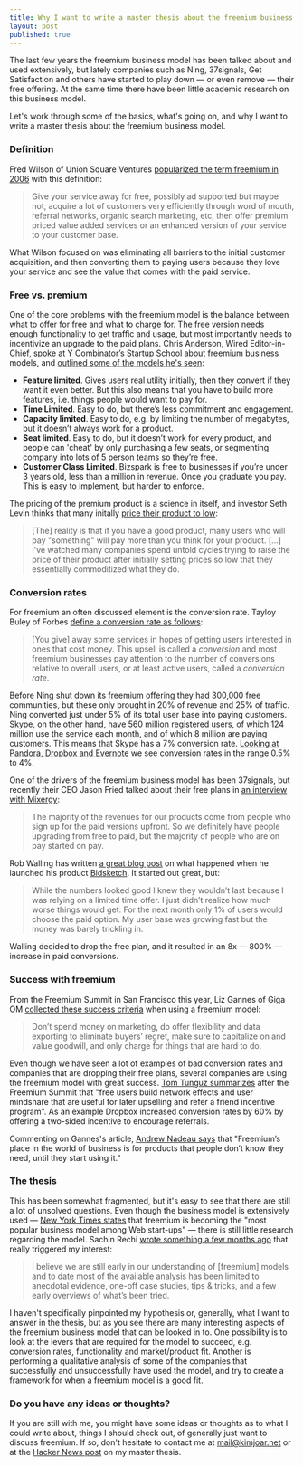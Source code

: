 ```yaml
---
title: Why I want to write a master thesis about the freemium business model
layout: post
published: true
---
```


The last few years the freemium business model has been talked about and used extensively, but lately companies such as Ning, 37signals, Get Satisfaction and others have started to play down — or even remove — their free offering. At the same time there have been little academic research on this business model.

Let's work through some of the basics, what's going on, and why I want to write a master thesis about the freemium business model.

### Definition

Fred Wilson of Union Square Ventures [popularized the term freemium in 2006](http://www.avc.com/a_vc/2006/03/the_freemium_bu.html) with this definition:

> Give your service away for free, possibly ad supported but maybe not, acquire a lot of customers very efficiently through word of mouth, referral networks, organic search marketing, etc, then offer premium priced value added services or an enhanced version of your service to your customer base.

What Wilson focused on was eliminating all barriers to the initial customer acquisition, and then converting them to paying users because they love your service and see the value that comes with the paid service.

### Free vs. premium

One of the core problems with the freemium model is the balance between what to offer for free and what to charge for. The free version needs enough functionality to get traffic and usage, but most importantly needs to incentivize an upgrade to the paid plans. Chris Anderson, Wired Editor-in-Chief, spoke at Y Combinator’s Startup School about freemium business models, and [outlined some of the models he's seen](http://techcrunch.com/2009/10/24/startup-school-wired-editor-chris-anderson-on-freemium-business-models/):

* **Feature limited**. Gives users real utility initially, then they convert if they want it even better. But this also means that you have to build more features, i.e. things people would want to pay for.
* **Time Limited**. Easy to do, but there’s less commitment and engagement.
* **Capacity limited**. Easy to do, e.g. by limiting the number of megabytes, but it doesn’t always work for a product.
* **Seat limited**. Easy to do, but it doesn’t work for every product, and people can 'cheat' by only purchasing a few seats, or segmenting company into lots of 5 person teams so they’re free.
* **Customer Class Limited**. Bizspark is free to businesses if you’re under 3 years old, less than a million in revenue. Once you graduate you pay. This is easy to implement, but harder to enforce.

The pricing of the premium product is a science in itself, and investor Seth Levin thinks that many initally [price their product to low](http://www.sethlevine.com/wp/2010/08/pricing-models-the-freemium-myth-and-why-you-may-not-be-charging-enough-for-your-product):

> \[The\] reality is that if you have a good product, many users who will pay "something" will pay more than you think for your product. \[...\] I’ve watched many companies spend untold cycles trying to raise the price of their product after initially setting prices so low that they essentially commoditized what they do.

### Conversion rates

For freemium an often discussed element is the conversion rate. Tayloy Buley of Forbes [define a conversion rate as follows](http://blogs.forbes.com/taylorbuley/2010/08/10/skype-ipo-a-hot-deal-hold-the-phone/):

> \[You give\] away some services in hopes of getting users interested in ones that cost money. This upsell is called a *conversion* and most freemium businesses pay attention to the number of conversions relative to overall users, or at least active users, called a *conversion rate*.

Before Ning shut down its freemium offering they had 300,000 free communities, but these only brought in 20% of revenue and 25% of traffic. Ning converted just under 5% of its total user base into paying customers. Skype, on the other hand, have 560 million registered users, of which 124 million use the service each month, and of which 8 million are paying customers. This means that Skype has a 7% conversion rate. [Looking at Pandora, Dropbox and Evernote](http://gigaom.com/2010/03/26/case-studies-in-freemium-pandora-dropbox-evernote-automattic-and-mailchimp/) we see conversion rates in the range 0.5% to 4%.

One of the drivers of the freemium business model has been 37signals, but recently their CEO Jason Fried talked about their free plans in [an interview with Mixergy](http://mixergy.com/bootstrapping-37signals/): 

> The majority of the revenues for our products come from people who sign up for the paid versions upfront. So we definitely have people upgrading from free to paid, but the majority of people who are on pay started on pay.

Rob Walling has written [a great blog post](http://www.softwarebyrob.com/2010/08/18/why-free-plans-dont-work/) on what happened when he launched his product [Bidsketch](http://www.bidsketch.com/). It started out great, but:

> While the numbers looked good I knew they wouldn’t last because I was relying on a limited time offer. I just didn’t realize how much worse things would get: For the next month only 1% of users would choose the paid option. My user base was growing fast but the money was barely trickling in.

Walling decided to drop the free plan, and it resulted in an 8x — 800% — increase in paid conversions. 

### Success with freemium

From the Freemium Summit in San Francisco this year, Liz Gannes of Giga OM [collected these success criteria](http://gigaom.com/2010/03/26/case-studies-in-freemium-pandora-dropbox-evernote-automattic-and-mailchimp/#comment-245266) when using a freemium model:

> Don’t spend money on marketing, do offer flexibility and data exporting to eliminate buyers’ regret, make sure to capitalize on and value goodwill, and only charge for things that are hard to do.

Even though we have seen a lot of examples of bad conversion rates and companies that are dropping their free plans, several companies are using the freemium model with great success. [Tom Tunguz summarizes](http://expostfacto.posterous.com/freemium-summit-notes-and-data) after the Freemium Summit that "free users build network effects and user mindshare that are useful for later upselling and refer a friend incentive program". As an example Dropbox increased conversion rates by 60% by offering a two-sided incentive to encourage referrals.

Commenting on Gannes's article, [Andrew Nadeau says](http://gigaom.com/2010/03/26/case-studies-in-freemium-pandora-dropbox-evernote-automattic-and-mailchimp/#comment-245266) that "Freemium’s place in the world of business is for products that people don’t know they need, until they start using it."

### The thesis

This has been somewhat fragmented, but it's easy to see that there are still a lot of unsolved questions. Even though the business model is extensively used — [New York Times states](http://www.nytimes.com/2009/05/25/technology/start-ups/25startup.html) that freemium is becoming the "most popular business model among Web start-ups" — there is still little research regarding the model. Sachin Rechi [wrote something a few months ago](http://www.sachinrekhi.com/blog/2010/02/16/freemium-design-pattern-scale-pricing-with-customer-success) that really triggered my interest:

> I believe we are still early in our understanding of \[freemium\] models and to date most of the available analysis has been limited to anecdotal evidence, one-off case studies, tips & tricks, and a few early overviews of what’s been tried.

I haven't specifically pinpointed my hypothesis or, generally, what I want to answer in the thesis, but as you see there are many interesting aspects of the freemium business model that can be looked in to. One possibility is to look at the levers that are required for the model to succeed, e.g. conversion rates, functionality and market/product fit. Another is performing a qualitative analysis of some of the companies that successfully and unsuccessfully have used the model, and try to create a framework for when a freemium model is a good fit.

### Do you have any ideas or thoughts?

If you are still with me, you might have some ideas or thoughts as to what I could write about, things I should check out, of generally just want to discuss freemium. If so, don't hesitate to contact me at mail@kimjoar.net or at the [Hacker News post](http://news.ycombinator.com/item?id=1652597) on my master thesis.
